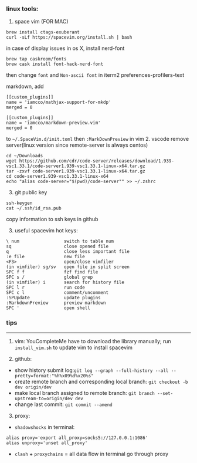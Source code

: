 ### linux tools:

1. space vim (FOR MAC) 
```
brew install ctags-exuberant
curl -sLf https://spacevim.org/install.sh | bash
```
in case of display issues in os X, install nerd-font
```
brew tap caskroom/fonts
brew cask install font-hack-nerd-font
```
then change `font` and `Non-ascii font`  in iterm2 preferences-profilers-text 

  markdown, add
  ```
  [[custom_plugins]]
  name = 'iamcco/mathjax-support-for-mkdp'
  merged = 0
  
  [[custom_plugins]]
  name = 'iamcco/markdown-preview.vim'
  merged = 0
  ```
  to `~/.SpaceVim.d/init.toml` then `:MarkDownPreview` in vim
2. vscode remove server(linux version since remote-server is always centos)
```
cd ~/Downloads
wget https://github.com/cdr/code-server/releases/download/1.939-vsc1.33.1/code-server1.939-vsc1.33.1-linux-x64.tar.gz
tar -zxvf code-server1.939-vsc1.33.1-linux-x64.tar.gz
cd code-server1.939-vsc1.33.1-linux-x64
echo "alias code-server="$(pwd)/code-server"" >> ~/.zshrc
```

3. git public key
```
ssh-keygen
cat ~/.ssh/id_rsa.pub
```
copy information to ssh	keys in github

3. useful spacevim hot keys:
```
\ num                 switch to table num
sq                    close opened file
q                     close less important file
:e file               new file
<F3>                  open/close vimfiler
(in vimfiler) sg/sv   open file in split screen 
SPC f f               fzf find file 
SPC s /               global grep
(in vimfiler) i       search for history file
SPC l r               run code
SPC c l               comment/uncomment
:SPUpdate             update plugins
:MarkdownPreview      preview markdown
SPC '                 open shell
```

### tips

---

1. vim: YouCompleteMe have to download the library manually; run `install_vim.sh` to update vim to install spacevim

2. github:
  * show history submit log:`git log --graph --full-history --all --pretty=format:"%h%x09%d%x20%s"`
  * create remote branch and corresponding local branch: `git checkout -b dev origin/dev`
  * make local branch assigned to remote branch: `git branch --set-upstream-to=origin/dev dev`
  * change last commit: `git commit --amend`

3. proxy:
  * `shadowshocks` in terminal:
  ```
  alias proxy='export all_proxy=socks5://127.0.0.1:1086'
  alias unproxy='unset all_proxy' 
  ```
  * `clash` + `proxychains` = all data flow in terminal go through proxy
